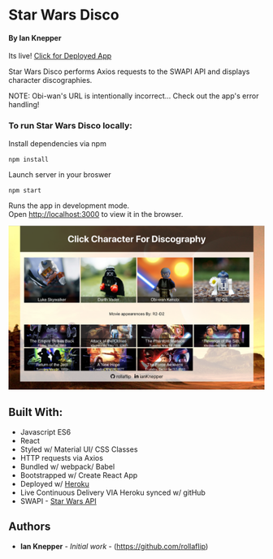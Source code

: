 # Star Wars Disco
#### By Ian Knepper
Its live!  [Click for Deployed App](https://star-wars-disco.herokuapp.com/)

Star Wars Disco performs Axios requests to the SWAPI API and displays character discographies.<br>

NOTE: Obi-wan's URL is intentionally incorrect... Check out the app's error handling!

### To run Star Wars Disco locally:
Install dependencies via npm
```
npm install
```
Launch server in your broswer
```
npm start
```

Runs the app in development mode.<br>
Open [http://localhost:3000](http://localhost:3000) to view it in the browser.

![Preview1](./public/screenshot.png)

## Built With:
* Javascript ES6
* React
* Styled w/ Material UI/ CSS Classes
* HTTP requests via Axios
* Bundled w/ webpack/ Babel
* Bootstrapped w/ Create React App
* Deployed w/ [Heroku](https://star-wars-disco.herokuapp.com/)
* Live Continuous Delivery VIA Heroku synced w/ gitHub
* SWAPI - [Star Wars API](http://swapi.co)

## Authors

* **Ian Knepper** - *Initial work* - (https://github.com/rollaflip)
